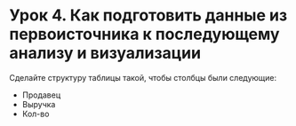 # Урок 4. Как подготовить данные из первоисточника к последующему анализу и визуализации
Сделайте структуру таблицы такой, чтобы столбцы были следующие:
- Продавец
- Выручка
- Кол-во

